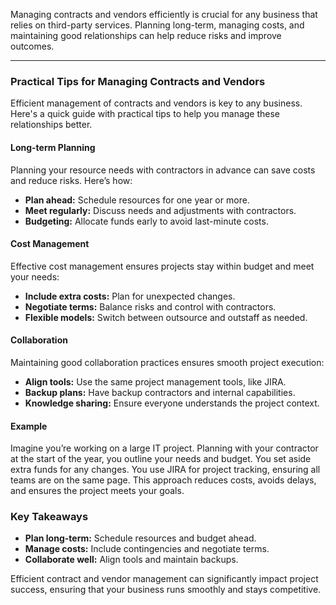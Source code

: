 Managing contracts and vendors efficiently is crucial for any business that relies on third-party services. Planning long-term, managing costs, and maintaining good relationships can help reduce risks and improve outcomes.

---

### Practical Tips for Managing Contracts and Vendors

Efficient management of contracts and vendors is key to any business. Here's a quick guide with practical tips to help you manage these relationships better.

#### Long-term Planning
Planning your resource needs with contractors in advance can save costs and reduce risks. Here’s how:
- **Plan ahead:** Schedule resources for one year or more.
- **Meet regularly:** Discuss needs and adjustments with contractors.
- **Budgeting:** Allocate funds early to avoid last-minute costs.

#### Cost Management
Effective cost management ensures projects stay within budget and meet your needs:
- **Include extra costs:** Plan for unexpected changes.
- **Negotiate terms:** Balance risks and control with contractors.
- **Flexible models:** Switch between outsource and outstaff as needed.

#### Collaboration
Maintaining good collaboration practices ensures smooth project execution:
- **Align tools:** Use the same project management tools, like JIRA.
- **Backup plans:** Have backup contractors and internal capabilities.
- **Knowledge sharing:** Ensure everyone understands the project context.

#### Example
Imagine you’re working on a large IT project. Planning with your contractor at the start of the year, you outline your needs and budget. You set aside extra funds for any changes. You use JIRA for project tracking, ensuring all teams are on the same page. This approach reduces costs, avoids delays, and ensures the project meets your goals.

### Key Takeaways
- **Plan long-term:** Schedule resources and budget ahead.
- **Manage costs:** Include contingencies and negotiate terms.
- **Collaborate well:** Align tools and maintain backups.

Efficient contract and vendor management can significantly impact project success, ensuring that your business runs smoothly and stays competitive.
